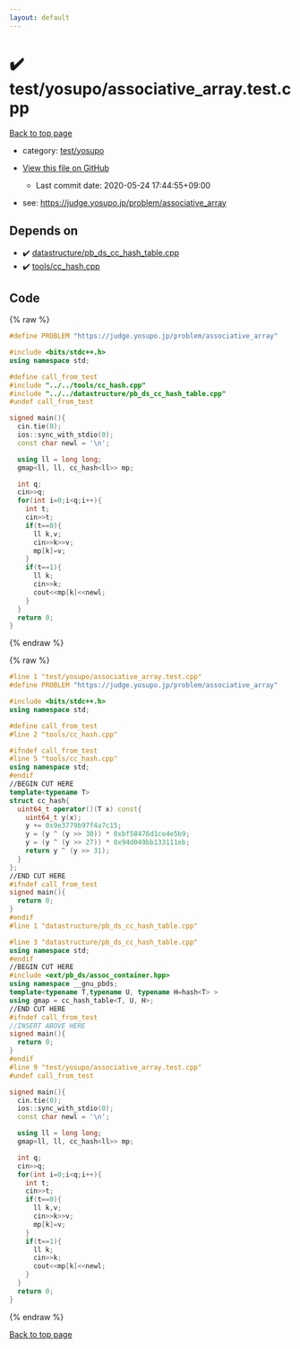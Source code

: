 ```yaml
---
layout: default
---
```


<!-- mathjax config similar to math.stackexchange -->
<script type="text/javascript" async
  src="https://cdnjs.cloudflare.com/ajax/libs/mathjax/2.7.5/MathJax.js?config=TeX-MML-AM_CHTML">
</script>
<script type="text/x-mathjax-config">
  MathJax.Hub.Config({
    TeX: { equationNumbers: { autoNumber: "AMS" }},
    tex2jax: {
      inlineMath: [ ['$','$'] ],
      processEscapes: true
    },
    "HTML-CSS": { matchFontHeight: false },
    displayAlign: "left",
    displayIndent: "2em"
  });
</script>

<script type="text/javascript" src="https://cdnjs.cloudflare.com/ajax/libs/jquery/3.4.1/jquery.min.js"></script>
<script src="https://cdn.jsdelivr.net/npm/jquery-balloon-js@1.1.2/jquery.balloon.min.js" integrity="sha256-ZEYs9VrgAeNuPvs15E39OsyOJaIkXEEt10fzxJ20+2I=" crossorigin="anonymous"></script>
<script type="text/javascript" src="../../../assets/js/copy-button.js"></script>
<link rel="stylesheet" href="../../../assets/css/copy-button.css" />


# :heavy_check_mark: test/yosupo/associative_array.test.cpp

<a href="../../../index.html">Back to top page</a>

* category: <a href="../../../index.html#0b58406058f6619a0f31a172defc0230">test/yosupo</a>
* <a href="{{ site.github.repository_url }}/blob/master/test/yosupo/associative_array.test.cpp">View this file on GitHub</a>
    - Last commit date: 2020-05-24 17:44:55+09:00


* see: <a href="https://judge.yosupo.jp/problem/associative_array">https://judge.yosupo.jp/problem/associative_array</a>


## Depends on

* :heavy_check_mark: <a href="../../../library/datastructure/pb_ds_cc_hash_table.cpp.html">datastructure/pb_ds_cc_hash_table.cpp</a>
* :heavy_check_mark: <a href="../../../library/tools/cc_hash.cpp.html">tools/cc_hash.cpp</a>


## Code

<a id="unbundled"></a>
{% raw %}
```cpp
#define PROBLEM "https://judge.yosupo.jp/problem/associative_array"

#include <bits/stdc++.h>
using namespace std;

#define call_from_test
#include "../../tools/cc_hash.cpp"
#include "../../datastructure/pb_ds_cc_hash_table.cpp"
#undef call_from_test

signed main(){
  cin.tie(0);
  ios::sync_with_stdio(0);
  const char newl = '\n';

  using ll = long long;
  gmap<ll, ll, cc_hash<ll>> mp;

  int q;
  cin>>q;
  for(int i=0;i<q;i++){
    int t;
    cin>>t;
    if(t==0){
      ll k,v;
      cin>>k>>v;
      mp[k]=v;
    }
    if(t==1){
      ll k;
      cin>>k;
      cout<<mp[k]<<newl;
    }
  }
  return 0;
}

```
{% endraw %}

<a id="bundled"></a>
{% raw %}
```cpp
#line 1 "test/yosupo/associative_array.test.cpp"
#define PROBLEM "https://judge.yosupo.jp/problem/associative_array"

#include <bits/stdc++.h>
using namespace std;

#define call_from_test
#line 2 "tools/cc_hash.cpp"

#ifndef call_from_test
#line 5 "tools/cc_hash.cpp"
using namespace std;
#endif
//BEGIN CUT HERE
template<typename T>
struct cc_hash{
  uint64_t operator()(T x) const{
    uint64_t y(x);
    y += 0x9e3779b97f4a7c15;
    y = (y ^ (y >> 30)) * 0xbf58476d1ce4e5b9;
    y = (y ^ (y >> 27)) * 0x94d049bb133111eb;
    return y ^ (y >> 31);
  }
};
//END CUT HERE
#ifndef call_from_test
signed main(){
  return 0;
}
#endif
#line 1 "datastructure/pb_ds_cc_hash_table.cpp"

#line 3 "datastructure/pb_ds_cc_hash_table.cpp"
using namespace std;
#endif
//BEGIN CUT HERE
#include <ext/pb_ds/assoc_container.hpp>
using namespace __gnu_pbds;
template<typename T,typename U, typename H=hash<T> >
using gmap = cc_hash_table<T, U, H>;
//END CUT HERE
#ifndef call_from_test
//INSERT ABOVE HERE
signed main(){
  return 0;
}
#endif
#line 9 "test/yosupo/associative_array.test.cpp"
#undef call_from_test

signed main(){
  cin.tie(0);
  ios::sync_with_stdio(0);
  const char newl = '\n';

  using ll = long long;
  gmap<ll, ll, cc_hash<ll>> mp;

  int q;
  cin>>q;
  for(int i=0;i<q;i++){
    int t;
    cin>>t;
    if(t==0){
      ll k,v;
      cin>>k>>v;
      mp[k]=v;
    }
    if(t==1){
      ll k;
      cin>>k;
      cout<<mp[k]<<newl;
    }
  }
  return 0;
}

```
{% endraw %}

<a href="../../../index.html">Back to top page</a>

